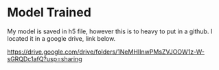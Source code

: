 # Model Trained

My model is saved in h5 file, however this is to heavy to put in a github.
I located it in a google drive, link below.


https://drive.google.com/drive/folders/1NeMHIInwPMsZVJOOW1z-W-sGRQDc1afQ?usp=sharing
